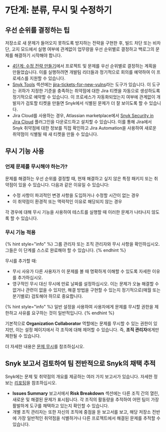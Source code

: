 # 7단계: 분류, 무시 및 수정하기

## 우선 순위를 결정하는 팁

저장소로 새 문제가 들어오지 못하도록 방지하는 전략을 구현한 후, 빌드 차단 또는 비차단, 고지 모드에서 실행 여부에 관계없이 업무량을 우선 순위별로 결정하고 백로그의 문제를 해결하기 시작해야 합니다.

* [4단계: 수정 전략 만들기](phase-4-create-a-fix-strategy.md)에서 프로젝트 및 문제를 우선 순위별로 결정하는 계획을 만들었습니다. 이를 실행하려면 개발팀 리더들과 정기적으로 회의를 예약하여 이 프로세스를 지원할 수 있습니다.
* [Snyk Tools](../../scan-with-snyk/snyk-tools/) 섹션에는 [**j**ira-tickets-for-new-vulns](../../scan-with-snyk/snyk-tools/tool-jira-tickets-for-new-vulns.md)라는 도구가 있습니다. 이 도구는 귀하가 지정한 기준을 충족하는 취약점에 대한 Jira 티켓을 자동으로 생성하도록 정기적으로 예약할 수 있습니다. 이 프로세스가 자동화되었는지 여부에 관계없이 개발자가 검토할 티켓을 만들면 Snyk에서 식별된 문제가 더 잘 보이도록 할 수 있습니다.
* Jira Cloud를 사용하는 경우, Atlassian marketplace에서 [Snyk Security in Jira Cloud](https://marketplace.atlassian.com/apps/1230482/snyk-security-in-jira-cloud) 플러그인을 다운로드하고 설치할 수 있습니다. 이를 통해 Jira에서 Snyk 취약점에 대한 정보를 직접 확인하고 Jira Automation을 사용하여 새로운 취약점이 식별될 때 새 티켓을 만들 수 있습니다.

## 무시 기능 사용

### 언제 문제를 무시해야 하는가?

문제를 해결하는 우선 순위를 결정할 때, 현재 해결하고 싶지 않은 특정 패키지 또는 취약점이 있을 수 있습니다. 다음과 같은 이유일 수 있습니다:

* 수정 사항이 파괴적인 변경 사항을 도입하거나 수정할 시간이 없는 경우
* 이 취약점이 환경적 또는 맥락적인 이유로 해당되지 않는 경우

각 경우에 대해 무시 기능을 사용하여 테스트를 실행할 때 이러한 문제가 나타나지 않도록 할 수 있습니다.

### 무시 기능 적용

{% hint style="info" %}
그룹 관리자 또는 조직 관리자와 무시 사항을 확인하십시오. 그들은 이 단계를 스스로 완료해야 할 수 있습니다.
{% endhint %}

무시를 추가할 때:

* 무시 사유가 다른 사용자가 이 문제를 볼 때 명확하게 이해할 수 있도록 자세한 이유를 추가하십시오.
* 영구적인 무시 대신 무시에 만료 날짜를 설정하십시오. 이는 문제가 오늘 해결할 수 없거나 관련이 없을 수 있지만, 해결 방법을 구현할 수 있는지 정기적으로(매월 또는 분기별로) 검토해야 하므로 중요합니다.

{% hint style="info" %}
일반 설정을 사용하여 사용자에게 문제를 무시할 권한을 제한하고 사유를 요구하는 것이 일반적입니다.
{% endhint %}

기본적으로 **Organization Collaborator** 역할에는 문제를 무시할 수 있는 권한이 있지만, 이는 설정 페이지에서 각 조직에 대해 제어할 수 있습니다. 즉, **조직 관리자**에게만 제한될 수 있습니다.

더 자세한 내용은 [문제 무시](../../manage-risk/prioritize-issues-for-fixing/ignore-issues/)를 참조하십시오.

## Snyk 보고서 검토하여 팀 전반적으로 Snyk의 채택 추적

Snyk에는 문제 및 취약점의 개요를 제공하는 여러 가지 보고서가 있습니다. 자세한 정보는 [리포팅](../../manage-issues/reporting/)을 참조하십시오.

* **Issues Summary** 보고서에서 **Risk Breakdown** 섹션에는 다른 조직 간의 열린, 새로운 및 해결된 문제가 표시됩니다. 각 조직의 활동량을 추적하여 어떤 팀이 가장 활발하게 도구를 채택하고 있는지 확인할 수 있습니다.
* 개별 조직 관리자는 또한 자신의 조직에 중점을 둔 보고서를 보고, 해당 저장소 전반에 가장 일반적인 취약점을 식별하거나 다른 프로젝트에서 해결된 문제를 추적할 수 있습니다.
